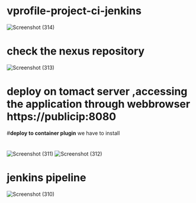 # vprofile-project-ci-jenkins
![Screenshot (314)](https://github.com/bvenkydevops/vprofile-project-ci-jenkins/assets/104990262/983d75d5-d48e-4405-a43a-ab4bb72f49dd)

#
# check the nexus repository
![Screenshot (313)](https://github.com/bvenkydevops/vprofile-project-ci-jenkins/assets/104990262/79eb28ec-fcc2-4135-adc9-3c2c331cc889)

# deploy on tomact server ,accessing the application through webbrowser https://publicip:8080

#**deploy to container plugin** we have to install
#
#
![Screenshot (311)](https://github.com/bvenkydevops/vprofile-project-ci-jenkins/assets/104990262/f61c1a0b-540b-4c3b-92c2-ad0ae525f08a)
![Screenshot (312)](https://github.com/bvenkydevops/vprofile-project-ci-jenkins/assets/104990262/032e3257-d439-4edf-9931-14ae5c33b78d)
#
#

# jenkins pipeline 

![Screenshot (310)](https://github.com/bvenkydevops/vprofile-project-ci-jenkins/assets/104990262/84ea2635-ce97-4b94-9be2-7b06c8c3156e)
